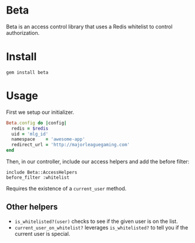 # Beta

Beta is an access control library that uses a Redis whitelist to control authorization.

# Install

`gem install beta`

# Usage

First we setup our initializer.

``` ruby
Beta.config do |config|
  redis = $redis
  uid = 'mlg_id'
  namespace    = 'awesome-app'
  redirect_url = 'http://majorleaguegaming.com'
end
```

Then, in our controller, include our access helpers and add the before filter:

```
include Beta::AccessHelpers
before_filter :whitelist

```

Requires the existence of a `current_user` method.

## Other helpers

* `is_whitelisted?(user)` checks to see if the given user is on the list.
* `current_user_on_whitelist?` leverages `is_whitelisted?` to tell you if the current user is special.
